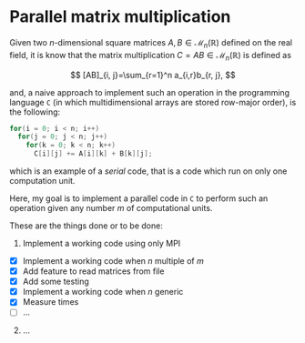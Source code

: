 # Parallel matrix multiplication
Given two $n$-dimensional square matrices $A, B \in\mathcal{M}_{n}(\mathbb{R})$ defined on the real field, it is know that the matrix multiplication $C=AB\in\mathcal{M}_n(\mathbb{R})$ is defined as

$$
[AB]_{i, j}=\sum_{r=1}^n a_{i,r}b_{r, j},
$$

and, a naive approach to implement such an operation in the programming language `C` (in which multidimensional arrays are stored row-major order), is the following:

```C
for(i = 0; i < n; i++)
  for(j = 0; j < n; j++)
    for(k = 0; k < n; k++)
      C[i][j] += A[i][k] + B[k][j];
 ```
 
which is an example of a *serial* code, that is a code which run on only one computation unit.
 
Here, my goal is to implement a parallel code in `C` to perform such an operation given any number $m$ of computational units.
 
These are the things done or to be done:
1. Implement a working code using only MPI
- [x] Implement a working code when $n$ multiple of $m$
- [x] Add feature to read matrices from file
- [x] Add some testing
- [x] Implement a working code when $n$ generic 
- [x] Measure times
- [ ] ...
2. ...
